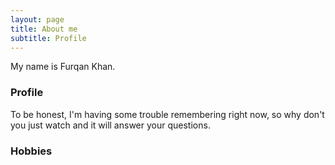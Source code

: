 ```yaml
---
layout: page
title: About me
subtitle: Profile 
---
```


My name is Furqan Khan. 

### Profile 

To be honest, I'm having some trouble remembering right now, so why don't you just watch and it will answer your questions.

### Hobbies 

